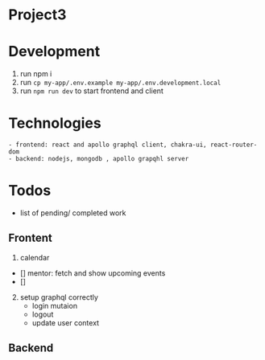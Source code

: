 # Project3

# Development
1. run npm i
2. run `cp my-app/.env.example my-app/.env.development.local`
3. run `npm run dev` to start frontend and client

# Technologies
    - frontend: react and apollo graphql client, chakra-ui, react-router-dom
    - backend: nodejs, mongodb , apollo grapqhl server

# Todos 
- list of pending/ completed work
## Frontent
1. calendar
-   [] mentor: fetch and show upcoming events
- [] 
2. setup graphql correctly
    - login mutaion
    - logout
    - update user context

## Backend